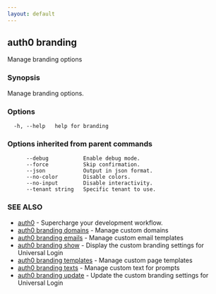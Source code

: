 ```yaml
---
layout: default
---
```

## auth0 branding

Manage branding options

### Synopsis

Manage branding options.

### Options

```
  -h, --help   help for branding
```

### Options inherited from parent commands

```
      --debug           Enable debug mode.
      --force           Skip confirmation.
      --json            Output in json format.
      --no-color        Disable colors.
      --no-input        Disable interactivity.
      --tenant string   Specific tenant to use.
```

### SEE ALSO

* [auth0](/auth0-cli/)	 - Supercharge your development workflow.
* [auth0 branding domains](auth0_branding_domains.md)	 - Manage custom domains
* [auth0 branding emails](auth0_branding_emails.md)	 - Manage custom email templates
* [auth0 branding show](auth0_branding_show.md)	 - Display the custom branding settings for Universal Login
* [auth0 branding templates](auth0_branding_templates.md)	 - Manage custom page templates
* [auth0 branding texts](auth0_branding_texts.md)	 - Manage custom text for prompts
* [auth0 branding update](auth0_branding_update.md)	 - Update the custom branding settings for Universal Login

